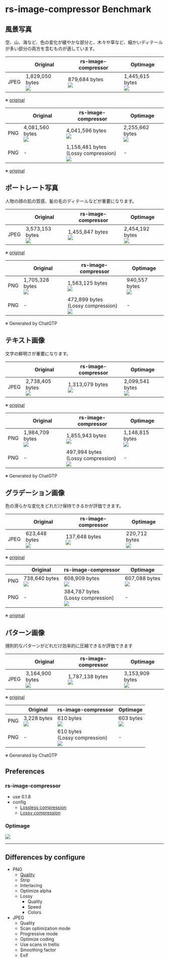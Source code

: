 # rs-image-compressor Benchmark

## 風景写真

空、山、海など、色の変化が緩やかな部分と、木々や草など、細かいディテールが多い部分の両方を含むものが適しています。

|      | Original                                             | rs-image-compressor                                                   | Optimage                                             |
|------|------------------------------------------------------|-----------------------------------------------------------------------|------------------------------------------------------|
| JPEG | 1,829,050 bytes<br/>![](images/original/jpeg/01.jpg) | 879,684 bytes<br/>![](images/rs-image-compressor/jpeg/default/01.jpg) | 1,445,615 bytes<br/>![](images/optimage/jpeg/01.jpg) |

※ [original](https://unsplash.com/ja/写真/2人のサイクリストが風光明媚な景色を眺めることができます-KxXdo-k1cjE)

|     | Original                                            | rs-image-compressor                                                                                  | Optimage                                            |
|-----|-----------------------------------------------------|------------------------------------------------------------------------------------------------------|-----------------------------------------------------|
| PNG | 4,081,560 bytes<br/>![](images/original/png/01.png) | 4,041,596 bytes<br/>![](images/rs-image-compressor/png/default/01.png)                               | 2,255,662 bytes<br/>![](images/optimage/png/01.png) |
| PNG | -                                                   | 1,158,481 bytes<br/>(Lossy compression)<br/>![](images/rs-image-compressor/png/default/01-lossy.png) | -                                                   |

※ [original](https://pixabay.com/illustrations/mountain-nature-sky-forest-lake-8595014/)

## ポートレート写真

人物の顔の肌の質感、髪の毛のディテールなどが重要になります。

|      | Original                                             | rs-image-compressor                                                     | Optimage                                             |
|------|------------------------------------------------------|-------------------------------------------------------------------------|------------------------------------------------------|
| JPEG | 3,573,153 bytes<br/>![](images/original/jpeg/02.jpg) | 1,455,847 bytes<br/>![](images/rs-image-compressor/jpeg/default/02.jpg) | 2,454,192 bytes<br/>![](images/optimage/jpeg/02.jpg) |

※ [original](https://unsplash.com/ja/写真/バルコニーの近くに立つ男性-5aGUyCW_PJw)

|     | Original                                            | rs-image-compressor                                                                                | Optimage                                          |
|-----|-----------------------------------------------------|----------------------------------------------------------------------------------------------------|---------------------------------------------------|
| PNG | 1,705,328 bytes<br/>![](images/original/png/02.png) | 1,563,125 bytes<br/>![](images/rs-image-compressor/png/default/02.png)                             | 940,557 bytes<br/>![](images/optimage/png/02.png) |
| PNG | -                                                   | 472,899 bytes<br/>(Lossy compression)<br/>![](images/rs-image-compressor/png/default/02-lossy.png) | -                                                 |

※ Generated by ChatGTP

## テキスト画像

文字の鮮明さが重要になります。

|      | Original                                             | rs-image-compressor                                                     | Optimage                                             |
|------|------------------------------------------------------|-------------------------------------------------------------------------|------------------------------------------------------|
| JPEG | 2,738,405 bytes<br/>![](images/original/jpeg/03.jpg) | 1,313,079 bytes<br/>![](images/rs-image-compressor/jpeg/default/03.jpg) | 2,099,541 bytes<br/>![](images/optimage/jpeg/03.jpg) |

※ [original](https://unsplash.com/ja/写真/白いテーブルに白いプリンター用紙-gETBUi_oRgQ)

|     | Original                                            | rs-image-compressor                                                                                | Optimage                                            |
|-----|-----------------------------------------------------|----------------------------------------------------------------------------------------------------|-----------------------------------------------------|
| PNG | 1,984,709 bytes<br/>![](images/original/png/03.png) | 1,855,943 bytes<br/>![](images/rs-image-compressor/png/default/03.png)                             | 1,148,815 bytes<br/>![](images/optimage/png/03.png) |
| PNG | -                                                   | 497,994 bytes<br/>(Lossy compression)<br/>![](images/rs-image-compressor/png/default/03-lossy.png) | -                                                   |

※ Generated by ChatGTP

## グラデーション画像

色の滑らかな変化をどれだけ保持できるかが評価できます。

|      | Original                                           | rs-image-compressor                                                   | Optimage                                           |
|------|----------------------------------------------------|-----------------------------------------------------------------------|----------------------------------------------------|
| JPEG | 623,448 bytes<br/>![](images/original/jpeg/04.jpg) | 137,648 bytes<br/>![](images/rs-image-compressor/jpeg/default/04.jpg) | 220,712 bytes<br/>![](images/optimage/jpeg/04.jpg) |

※ [original](https://unsplash.com/ja/写真/青と白の抽象画-J6LMHbdW1k8)

|     | Original                                          | rs-image-compressor                                                                                | Optimage                                          |
|-----|---------------------------------------------------|----------------------------------------------------------------------------------------------------|---------------------------------------------------|
| PNG | 738,640 bytes<br/>![](images/original/png/04.png) | 608,909 bytes<br/>![](images/rs-image-compressor/png/default/04.png)                               | 607,088 bytes<br/>![](images/optimage/png/04.png) |
| PNG | -                                                 | 384,787 bytes<br/>(Lossy compression)<br/>![](images/rs-image-compressor/png/default/04-lossy.png) | -                                                 |

※ [original](https://backgrounds-free.com/10-download/0906-large-image.html)

## パターン画像

規則的なパターンがどれだけ効率的に圧縮できるか評価できます

|      | Original                                             | rs-image-compressor                                                     | Optimage                                             |
|------|------------------------------------------------------|-------------------------------------------------------------------------|------------------------------------------------------|
| JPEG | 3,164,900 bytes<br/>![](images/original/jpeg/05.jpg) | 1,787,138 bytes<br/>![](images/rs-image-compressor/jpeg/default/05.jpg) | 3,153,909 bytes<br/>![](images/optimage/jpeg/05.jpg) |

※ [original](https://unsplash.com/ja/写真/たくさんの木々のある森の空撮-MUtNG8GurSQ)

|     | Original                                        | rs-image-compressor                                                                            | Optimage                                      |
|-----|-------------------------------------------------|------------------------------------------------------------------------------------------------|-----------------------------------------------|
| PNG | 3,228 bytes<br/>![](images/original/png/05.png) | 610 bytes<br/>![](images/rs-image-compressor/png/default/05.png)                               | 603 bytes<br/>![](images/optimage/png/05.png) |
| PNG | -                                               | 610 bytes<br/>(Lossy compression)<br/>![](images/rs-image-compressor/png/default/05-lossy.png) | -                                             |

※ Generated by ChatGTP

## Preferences

### rs-image-compressor

* use 0.1.8
* config
  * [Lossless compression](images/rs-image-compressor/configure.json)
  * [Lossy compression](images/rs-image-compressor/configure-lossy.json)

### Optimage

![](images/optimage/preference.png)

---

## Differences by configure

* PNG
  * [Quality](images/rs-image-compressor/png/quality/README.md)
  * Strip
  * Interlacing
  * Optimize alpha
  * Lossy
    * Quality
    * Speed
    * Colors
* JPEG
  * Quality
  * Scan optimization mode
  * Progressive mode
  * Optimize coding
  * Use scans in trellis
  * Smoothing factor
  * Exif
